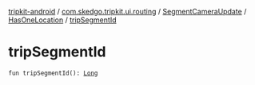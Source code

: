 [tripkit-android](../../../index.md) / [com.skedgo.tripkit.ui.routing](../../index.md) / [SegmentCameraUpdate](../index.md) / [HasOneLocation](index.md) / [tripSegmentId](./trip-segment-id.md)

# tripSegmentId

`fun tripSegmentId(): `[`Long`](https://kotlinlang.org/api/latest/jvm/stdlib/kotlin/-long/index.html)
